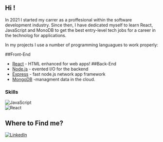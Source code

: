 ## Hi !
In 2021 I started my carrer as a proffesional within the software development industry. Since then, I have dedicated myself to learn React, JavaScript and MonoDB to get  the best entry-level tech jobs for a career in the technolog for applications.

In my projects I use a number of programming languagues to work properly:

##Front-End
- [React](https://reactjs.org/) - HTML enhanced for web apps!
##Back-End
- [Node.js](http://nodejs.org) - evented I/O for the backend
- [Express](http://expressjs.com) - fast node.js network app framework 
- [MongoDB](https://www.mongodb.com/) -managment data in the cloud.

### Skills
![JavaScript](https://img.shields.io/badge/JavaScript-_-F7DF1E?style=for-the-badge&logo=javascript)<br/>
![React](https://img.shields.io/badge/React-_-61DAFB?style=for-the-badge&logo=react)<br/>





## Where to Find me?
[![LinkedIn](https://img.shields.io/badge/LinkedIn-Oscar_Fernando_Silva-0A66C2?style=for-the-badge&logo=linkedin)](https://www.linkedin.com/in/oscar-fernando-silva-84294420a/)<br/>

